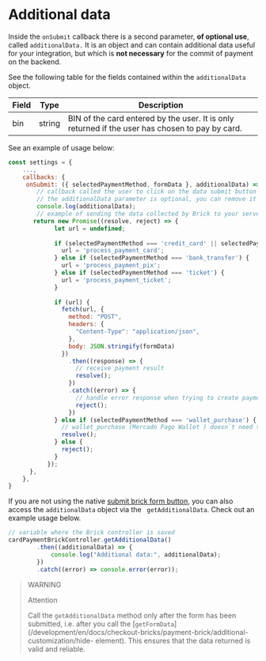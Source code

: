 # Additional data

Inside the `onSubmit` callback there is a second parameter, **of optional use**, called `additionalData.` It is an object and can contain additional data useful for your integration, but which is **not necessary** for the commit of payment on the backend.

See the following table for the fields contained within the `additionalData` object.

|Field | Type | Description |
|--- |--- | --- |
| bin | string | BIN of the card entered by the user. It is only returned if the user has chosen to pay by card.|

See an example of usage below:

```javascript
const settings = {
    ...,
    callbacks: {
     onSubmit: ({ selectedPaymentMethod, formData }, additionalData) => {
        // callback called the user to click on the data submit button
        // the additionalData parameter is optional, you can remove it if you want
        console.log(additionalData);
        // example of sending the data collected by Brick to your server
       return new Promise((resolve, reject) => {
             let url = undefined;
 
             if (selectedPaymentMethod === 'credit_card' || selectedPaymentMethod === 'debit_card') {
               url = 'process_payment_card';
             } else if (selectedPaymentMethod === 'bank_transfer') {
               url = 'process_payment_pix';
             } else if (selectedPaymentMethod === 'ticket') {
               url = 'process_payment_ticket';
             }
 
             if (url) {
               fetch(url, {
                 method: "POST",
                 headers: {
                   "Content-Type": "application/json",
                 },
                 body: JSON.stringify(formData)
               })
                 .then((response) => {
                   // receive payment result
                   resolve();
                 })
                 .catch((error) => {
                   // handle error response when trying to create payment
                   reject();
                 })
             } else if (selectedPaymentMethod === 'wallet_purchase') {
               // wallet_purchase (Mercado Pago Wallet ) doesn`t need to be sent from the backend
               resolve();
             } else {
               reject();
             }
           });
      },
    },
}

```

If you are not using the native [submit brick form button](/development/en/docs/checkout-bricks/payment-brick/additional-customization/hide-element), you can also access the `additionalData` object via the ` getAdditionalData`. Check out an example usage below.

```javascript
// variable where the Brick controller is saved
cardPaymentBrickController.getAdditionalData()
        .then((additionalData) => {
            console.log("Additional data:", additionalData);
        })
        .catch((error) => console.error(error));
```

> WARNING
>
> Attention
>
> Call the `getAdditionalData` method only after the form has been submitted, i.e. after you call the [`getFormData`](/development/en/docs/checkout-bricks/payment-brick/additional-customization/hide- element). This ensures that the data returned is valid and reliable.